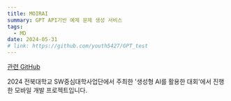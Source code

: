 ```yaml
---
title: MOIRAI
summary: GPT API기반 예제 문제 생성 서비스
tags:
  - MD
date: 2024-05-31
# link: https://github.com/youth5427/GPT_test
---
```

[관련 GitHub](https://github.com/youth5427/GPT_test)

2024 전북대학교 SW중심대학사업단에서 주최한 '생성형 AI를 활용한 대회'에서 진행한 모바일 개발 프로젝트입니다. 